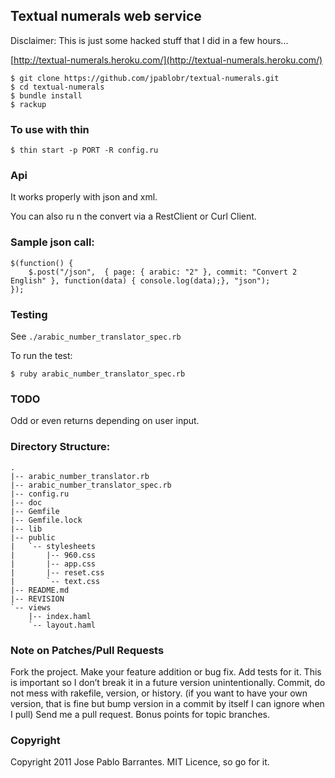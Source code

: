 ## Textual numerals web service

Disclaimer: This is just some hacked stuff that I did in a few hours...

[http://textual-numerals.heroku.com/](http://textual-numerals.heroku.com/)

    $ git clone https://github.com/jpablobr/textual-numerals.git
    $ cd textual-numerals
    $ bundle install
    $ rackup

### To use with thin

    $ thin start -p PORT -R config.ru

### Api

It works properly with json and xml.

You can also ru
n the convert via a RestClient or Curl Client.

### Sample json call:

    $(function() {
        $.post("/json",  { page: { arabic: "2" }, commit: "Convert 2 English" }, function(data) { console.log(data);}, "json");
    });

### Testing

See `./arabic_number_translator_spec.rb`

To run the test:

    $ ruby arabic_number_translator_spec.rb

### TODO

Odd or even returns depending on user input.

### Directory Structure:
    .
    |-- arabic_number_translator.rb
    |-- arabic_number_translator_spec.rb
    |-- config.ru
    |-- doc
    |-- Gemfile
    |-- Gemfile.lock
    |-- lib
    |-- public
    |   `-- stylesheets
    |       |-- 960.css
    |       |-- app.css
    |       |-- reset.css
    |       `-- text.css
    |-- README.md
    |-- REVISION
    `-- views
        |-- index.haml
        `-- layout.haml

### Note on Patches/Pull Requests

Fork the project.
Make your feature addition or bug fix.
Add tests for it. This is important so I don’t break it in a future version unintentionally.
Commit, do not mess with rakefile, version, or history. (if you want to have your own version, that is fine but bump version in a commit by itself I can ignore when I pull)
Send me a pull request. Bonus points for topic branches.

### Copyright

Copyright 2011 Jose Pablo Barrantes. MIT Licence, so go for it.
